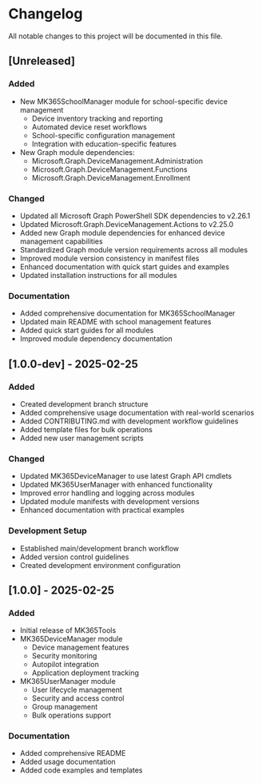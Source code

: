 # Changelog

All notable changes to this project will be documented in this file.

## [Unreleased]

### Added
- New MK365SchoolManager module for school-specific device management
  - Device inventory tracking and reporting
  - Automated device reset workflows
  - School-specific configuration management
  - Integration with education-specific features
- New Graph module dependencies:
  - Microsoft.Graph.DeviceManagement.Administration
  - Microsoft.Graph.DeviceManagement.Functions
  - Microsoft.Graph.DeviceManagement.Enrollment

### Changed
- Updated all Microsoft Graph PowerShell SDK dependencies to v2.26.1
- Updated Microsoft.Graph.DeviceManagement.Actions to v2.25.0
- Added new Graph module dependencies for enhanced device management capabilities
- Standardized Graph module version requirements across all modules
- Improved module version consistency in manifest files
- Enhanced documentation with quick start guides and examples
- Updated installation instructions for all modules

### Documentation
- Added comprehensive documentation for MK365SchoolManager
- Updated main README with school management features
- Added quick start guides for all modules
- Improved module dependency documentation

## [1.0.0-dev] - 2025-02-25

### Added
- Created development branch structure
- Added comprehensive usage documentation with real-world scenarios
- Added CONTRIBUTING.md with development workflow guidelines
- Added template files for bulk operations
- Added new user management scripts

### Changed
- Updated MK365DeviceManager to use latest Graph API cmdlets
- Updated MK365UserManager with enhanced functionality
- Improved error handling and logging across modules
- Updated module manifests with development versions
- Enhanced documentation with practical examples

### Development Setup
- Established main/development branch workflow
- Added version control guidelines
- Created development environment configuration

## [1.0.0] - 2025-02-25

### Added
- Initial release of MK365Tools
- MK365DeviceManager module
  - Device management features
  - Security monitoring
  - Autopilot integration
  - Application deployment tracking
- MK365UserManager module
  - User lifecycle management
  - Security and access control
  - Group management
  - Bulk operations support

### Documentation
- Added comprehensive README
- Added usage documentation
- Added code examples and templates
